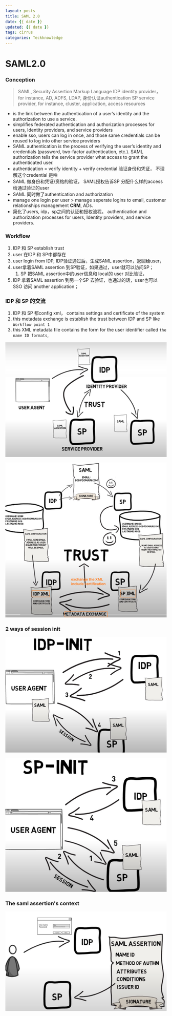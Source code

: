 ```yaml
---
layout: posts
title: SAML 2.0
date: {{ date }}
updated: {{ date }}
tags: cirrus
categories: Teckknowledge
---
```


# SAML2.0


### Conception
> SAML, Security Assertion Markup Language
> IDP identity provider， for instance, AD,  ADFS, LDAP, 身份认证authentication
> SP service provider, for instance, cluster, application,  access resources



* is the link between the authentication of a user’s identity and the authorization to use a service.
* simplifies federated authentication and authorization processes for users, Identity providers, and service providers
* enable sso, users can log in once, and those same credentials can be reused to log into other service providers
* SAML authentication is the process of verifying the user’s identity and credentials (password, two-factor authentication, etc.). SAML authorization tells the service provider what access to grant the authenticated user.
* authentication = verify identity + verify credential  验证身份和凭证， <font bgcolor=##FF7F50>不理解这个credential 是啥</font>
* SAML 做身份和凭证/资格的验证， SAML授权告诉SP 分配什么样的access 给通过验证的user
* SAML 同时做了authentication and authorization
* manage one login per user > manage seperate logins to email, customer relationships management **CRM**, ADs.
* 简化了users, idp，sp之间的认证和授权流程。 authentication and authorization processes for users, Identity providers, and service providers.





###  Workflow
1. IDP 和 SP establish trust
2. user 在IDP 和 SP中都存在
3. user login from IDP, IDP验证通过后，生成SAML assertion，返回给user，
4. user拿着SAML assertion 到SP验证，如果通过，user就可以访问SP；
    1. SP 把SAML assertion中的user信息和 local的 user 对比验证，
5. IDP 拿着SAML assertion 到另一个SP 去验证，也通过的话，user也可以SSO 访问 another application；


### IDP 和 SP 的交流
1. IDP 和 SP 都config xml， contains settings and certificate of the system
2. this metadata exchange is establish the trust between IDP and SP like `Workflow point 1`
3. this XML metadata file contains the form for the user identifier called `the name ID formats`, 

![](/uploads/315430821585906.png)

![](/uploads/149184710911054.png)



### 2 ways of session init

![](/uploads/288243668946728.png)


![](/uploads/409973578816914.png)



### The saml assertion's context


![](/uploads/589974006532594.png)
